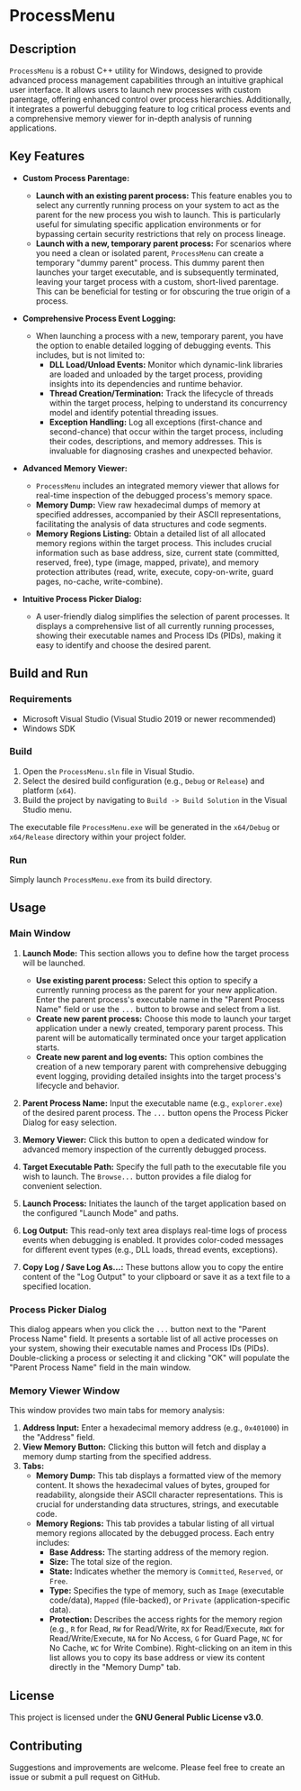 # ProcessMenu

## Description

`ProcessMenu` is a robust C++ utility for Windows, designed to provide advanced process management capabilities through an intuitive graphical user interface. It allows users to launch new processes with custom parentage, offering enhanced control over process hierarchies. Additionally, it integrates a powerful debugging feature to log critical process events and a comprehensive memory viewer for in-depth analysis of running applications.

## Key Features

*   **Custom Process Parentage:**
    *   **Launch with an existing parent process:** This feature enables you to select any currently running process on your system to act as the parent for the new process you wish to launch. This is particularly useful for simulating specific application environments or for bypassing certain security restrictions that rely on process lineage.
    *   **Launch with a new, temporary parent process:** For scenarios where you need a clean or isolated parent, `ProcessMenu` can create a temporary "dummy parent" process. This dummy parent then launches your target executable, and is subsequently terminated, leaving your target process with a custom, short-lived parentage. This can be beneficial for testing or for obscuring the true origin of a process.

*   **Comprehensive Process Event Logging:**
    *   When launching a process with a new, temporary parent, you have the option to enable detailed logging of debugging events. This includes, but is not limited to:
        *   **DLL Load/Unload Events:** Monitor which dynamic-link libraries are loaded and unloaded by the target process, providing insights into its dependencies and runtime behavior.
        *   **Thread Creation/Termination:** Track the lifecycle of threads within the target process, helping to understand its concurrency model and identify potential threading issues.
        *   **Exception Handling:** Log all exceptions (first-chance and second-chance) that occur within the target process, including their codes, descriptions, and memory addresses. This is invaluable for diagnosing crashes and unexpected behavior.

*   **Advanced Memory Viewer:**
    *   `ProcessMenu` includes an integrated memory viewer that allows for real-time inspection of the debugged process's memory space.
    *   **Memory Dump:** View raw hexadecimal dumps of memory at specified addresses, accompanied by their ASCII representations, facilitating the analysis of data structures and code segments.
    *   **Memory Regions Listing:** Obtain a detailed list of all allocated memory regions within the target process. This includes crucial information such as base address, size, current state (committed, reserved, free), type (image, mapped, private), and memory protection attributes (read, write, execute, copy-on-write, guard pages, no-cache, write-combine).

*   **Intuitive Process Picker Dialog:**
    *   A user-friendly dialog simplifies the selection of parent processes. It displays a comprehensive list of all currently running processes, showing their executable names and Process IDs (PIDs), making it easy to identify and choose the desired parent.

## Build and Run

### Requirements

*   Microsoft Visual Studio (Visual Studio 2019 or newer recommended)
*   Windows SDK

### Build

1.  Open the `ProcessMenu.sln` file in Visual Studio.
2.  Select the desired build configuration (e.g., `Debug` or `Release`) and platform (`x64`).
3.  Build the project by navigating to `Build -> Build Solution` in the Visual Studio menu.

The executable file `ProcessMenu.exe` will be generated in the `x64/Debug` or `x64/Release` directory within your project folder.

### Run

Simply launch `ProcessMenu.exe` from its build directory.

## Usage

### Main Window

1.  **Launch Mode:** This section allows you to define how the target process will be launched.
    *   **Use existing parent process:** Select this option to specify a currently running process as the parent for your new application. Enter the parent process's executable name in the "Parent Process Name" field or use the `...` button to browse and select from a list.
    *   **Create new parent process:** Choose this mode to launch your target application under a newly created, temporary parent process. This parent will be automatically terminated once your target application starts.
    *   **Create new parent and log events:** This option combines the creation of a new temporary parent with comprehensive debugging event logging, providing detailed insights into the target process's lifecycle and behavior.

2.  **Parent Process Name:** Input the executable name (e.g., `explorer.exe`) of the desired parent process. The `...` button opens the Process Picker Dialog for easy selection.

3.  **Memory Viewer:** Click this button to open a dedicated window for advanced memory inspection of the currently debugged process.

4.  **Target Executable Path:** Specify the full path to the executable file you wish to launch. The `Browse...` button provides a file dialog for convenient selection.

5.  **Launch Process:** Initiates the launch of the target application based on the configured "Launch Mode" and paths.

6.  **Log Output:** This read-only text area displays real-time logs of process events when debugging is enabled. It provides color-coded messages for different event types (e.g., DLL loads, thread events, exceptions).

7.  **Copy Log / Save Log As...:** These buttons allow you to copy the entire content of the "Log Output" to your clipboard or save it as a text file to a specified location.

### Process Picker Dialog

This dialog appears when you click the `...` button next to the "Parent Process Name" field. It presents a sortable list of all active processes on your system, showing their executable names and Process IDs (PIDs). Double-clicking a process or selecting it and clicking "OK" will populate the "Parent Process Name" field in the main window.

### Memory Viewer Window

This window provides two main tabs for memory analysis:

1.  **Address Input:** Enter a hexadecimal memory address (e.g., `0x401000`) in the "Address" field.
2.  **View Memory Button:** Clicking this button will fetch and display a memory dump starting from the specified address.
3.  **Tabs:**
    *   **Memory Dump:** This tab displays a formatted view of the memory content. It shows the hexadecimal values of bytes, grouped for readability, alongside their ASCII character representations. This is crucial for understanding data structures, strings, and executable code.
    *   **Memory Regions:** This tab provides a tabular listing of all virtual memory regions allocated by the debugged process. Each entry includes:
        *   **Base Address:** The starting address of the memory region.
        *   **Size:** The total size of the region.
        *   **State:** Indicates whether the memory is `Committed`, `Reserved`, or `Free`.
        *   **Type:** Specifies the type of memory, such as `Image` (executable code/data), `Mapped` (file-backed), or `Private` (application-specific data).
        *   **Protection:** Describes the access rights for the memory region (e.g., `R` for Read, `RW` for Read/Write, `RX` for Read/Execute, `RWX` for Read/Write/Execute, `NA` for No Access, `G` for Guard Page, `NC` for No Cache, `WC` for Write Combine).
        Right-clicking on an item in this list allows you to copy its base address or view its content directly in the "Memory Dump" tab.

## License

This project is licensed under the **GNU General Public License v3.0**.

## Contributing

Suggestions and improvements are welcome. Please feel free to create an issue or submit a pull request on GitHub.